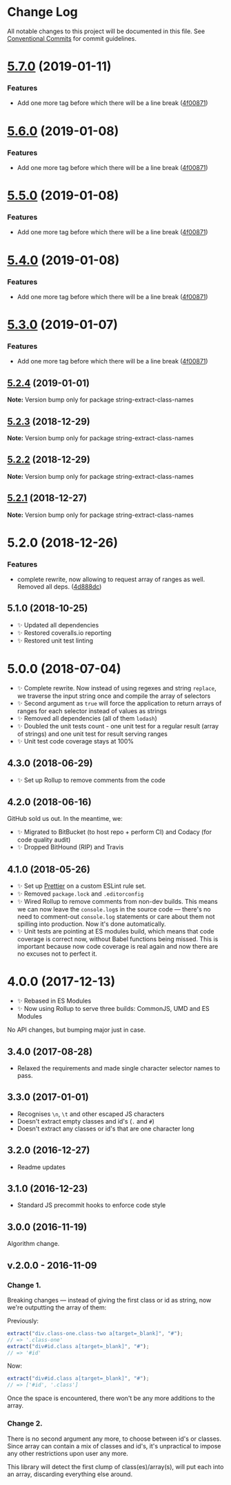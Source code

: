 # Change Log

All notable changes to this project will be documented in this file.
See [Conventional Commits](https://conventionalcommits.org) for commit guidelines.

# [5.7.0](https://bitbucket.org/codsen/codsen/src/master/packages/string-extract-class-names/compare/string-extract-class-names@5.2.4...string-extract-class-names@5.7.0) (2019-01-11)

### Features

- Add one more tag before which there will be a line break ([4f00871](https://bitbucket.org/codsen/codsen/src/master/packages/string-extract-class-names/commits/4f00871))

# [5.6.0](https://bitbucket.org/codsen/codsen/src/master/packages/string-extract-class-names/compare/string-extract-class-names@5.2.4...string-extract-class-names@5.6.0) (2019-01-08)

### Features

- Add one more tag before which there will be a line break ([4f00871](https://bitbucket.org/codsen/codsen/src/master/packages/string-extract-class-names/commits/4f00871))

# [5.5.0](https://bitbucket.org/codsen/codsen/src/master/packages/string-extract-class-names/compare/string-extract-class-names@5.2.4...string-extract-class-names@5.5.0) (2019-01-08)

### Features

- Add one more tag before which there will be a line break ([4f00871](https://bitbucket.org/codsen/codsen/src/master/packages/string-extract-class-names/commits/4f00871))

# [5.4.0](https://bitbucket.org/codsen/codsen/src/master/packages/string-extract-class-names/compare/string-extract-class-names@5.2.4...string-extract-class-names@5.4.0) (2019-01-08)

### Features

- Add one more tag before which there will be a line break ([4f00871](https://bitbucket.org/codsen/codsen/src/master/packages/string-extract-class-names/commits/4f00871))

# [5.3.0](https://bitbucket.org/codsen/codsen/src/master/packages/string-extract-class-names/compare/string-extract-class-names@5.2.4...string-extract-class-names@5.3.0) (2019-01-07)

### Features

- Add one more tag before which there will be a line break ([4f00871](https://bitbucket.org/codsen/codsen/src/master/packages/string-extract-class-names/commits/4f00871))

## [5.2.4](https://bitbucket.org/codsen/codsen/src/master/packages/string-extract-class-names/compare/string-extract-class-names@5.2.3...string-extract-class-names@5.2.4) (2019-01-01)

**Note:** Version bump only for package string-extract-class-names

## [5.2.3](https://bitbucket.org/codsen/codsen/src/master/packages/string-extract-class-names/compare/string-extract-class-names@5.2.2...string-extract-class-names@5.2.3) (2018-12-29)

**Note:** Version bump only for package string-extract-class-names

## [5.2.2](https://bitbucket.org/codsen/codsen/src/master/packages/string-extract-class-names/compare/string-extract-class-names@5.2.1...string-extract-class-names@5.2.2) (2018-12-29)

**Note:** Version bump only for package string-extract-class-names

## [5.2.1](https://bitbucket.org/codsen/codsen/src/master/packages/string-extract-class-names/compare/string-extract-class-names@5.2.0...string-extract-class-names@5.2.1) (2018-12-27)

**Note:** Version bump only for package string-extract-class-names

# 5.2.0 (2018-12-26)

### Features

- complete rewrite, now allowing to request array of ranges as well. Removed all deps. ([4d888dc](https://bitbucket.org/codsen/codsen/src/master/packages/string-extract-class-names/commits/4d888dc))

## 5.1.0 (2018-10-25)

- ✨ Updated all dependencies
- ✨ Restored coveralls.io reporting
- ✨ Restored unit test linting

# 5.0.0 (2018-07-04)

- ✨ Complete rewrite. Now instead of using regexes and string `replace`, we traverse the input string once and compile the array of selectors
- ✨ Second argument as `true` will force the application to return arrays of ranges for each selector instead of values as strings
- ✨ Removed all dependencies (all of them `lodash`)
- ✨ Doubled the unit tests count - one unit test for a regular result (array of strings) and one unit test for result serving ranges
- ✨ Unit test code coverage stays at 100%

## 4.3.0 (2018-06-29)

- ✨ Set up Rollup to remove comments from the code

## 4.2.0 (2018-06-16)

GitHub sold us out. In the meantime, we:

- ✨ Migrated to BitBucket (to host repo + perform CI) and Codacy (for code quality audit)
- ✨ Dropped BitHound (RIP) and Travis

## 4.1.0 (2018-05-26)

- ✨ Set up [Prettier](https://prettier.io) on a custom ESLint rule set.
- ✨ Removed `package.lock` and `.editorconfig`
- ✨ Wired Rollup to remove comments from non-dev builds. This means we can now leave the `console.log`s in the source code — there's no need to comment-out `console.log` statements or care about them not spilling into production. Now it's done automatically.
- ✨ Unit tests are pointing at ES modules build, which means that code coverage is correct now, without Babel functions being missed. This is important because now code coverage is real again and now there are no excuses not to perfect it.

# 4.0.0 (2017-12-13)

- ✨ Rebased in ES Modules
- ✨ Now using Rollup to serve three builds: CommonJS, UMD and ES Modules

No API changes, but bumping major just in case.

## 3.4.0 (2017-08-28)

- Relaxed the requirements and made single character selector names to pass.

## 3.3.0 (2017-01-01)

- Recognises `\n`, `\t` and other escaped JS characters
- Doesn't extract empty classes and id's (`.` and `#`)
- Doesn't extract any classes or id's that are one character long

## 3.2.0 (2016-12-27)

- Readme updates

## 3.1.0 (2016-12-23)

- Standard JS precommit hooks to enforce code style

## 3.0.0 (2016-11-19)

Algorithm change.

## v.2.0.0 - 2016-11-09

### Change 1.

Breaking changes — instead of giving the first class or id as string, now we're outputting the array of them:

Previously:

```js
extract("div.class-one.class-two a[target=_blank]", "#");
// => '.class-one'
extract("div#id.class a[target=_blank]", "#");
// => '#id'
```

Now:

```js
extract("div#id.class a[target=_blank]", "#");
// => ['#id', '.class']
```

Once the space is encountered, there won't be any more additions to the array.

### Change 2.

There is no second argument any more, to choose between id's or classes. Since array can contain a mix of classes and id's, it's unpractical to impose any other restrictions upon user any more.

This library will detect the first clump of class(es)/array(s), will put each into an array, discarding everything else around.

